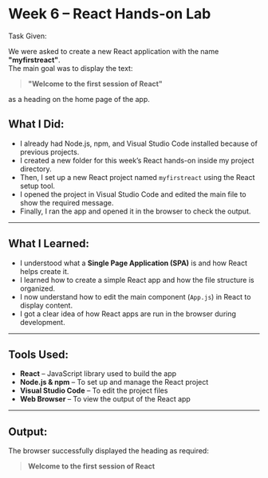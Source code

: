 # Week 6 – React Hands-on Lab

 Task Given:

We were asked to create a new React application with the name **"myfirstreact"**.  
The main goal was to display the text:

> **"Welcome to the first session of React"**

as a heading on the home page of the app.


## What I Did:

- I already had Node.js, npm, and Visual Studio Code installed because of previous projects.
- I created a new folder for this week’s React hands-on inside my project directory.
- Then, I set up a new React project named `myfirstreact` using the React setup tool.
- I opened the project in Visual Studio Code and edited the main file to show the required message.
- Finally, I ran the app and opened it in the browser to check the output.

---

## What I Learned:

- I understood what a **Single Page Application (SPA)** is and how React helps create it.
- I learned how to create a simple React app and how the file structure is organized.
- I now understand how to edit the main component (`App.js`) in React to display content.
- I got a clear idea of how React apps are run in the browser during development.

---

##  Tools Used:

- **React** – JavaScript library used to build the app
- **Node.js & npm** – To set up and manage the React project
- **Visual Studio Code** – To edit the project files
- **Web Browser** – To view the output of the React app

---

##  Output:

The browser successfully displayed the heading as required:

> **Welcome to the first session of React**




